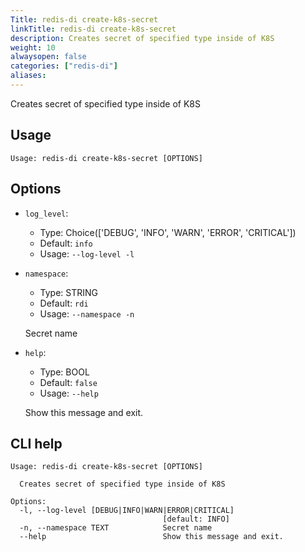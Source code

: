 ```yaml
---
Title: redis-di create-k8s-secret
linkTitle: redis-di create-k8s-secret
description: Creates secret of specified type inside of K8S
weight: 10
alwaysopen: false
categories: ["redis-di"]
aliases:
---
```


Creates secret of specified type inside of K8S

## Usage

```
Usage: redis-di create-k8s-secret [OPTIONS]
```

## Options

- `log_level`:

  - Type: Choice(['DEBUG', 'INFO', 'WARN', 'ERROR', 'CRITICAL'])
  - Default: `info`
  - Usage: `--log-level
-l`

- `namespace`:

  - Type: STRING
  - Default: `rdi`
  - Usage: `--namespace
-n`

  Secret name

- `help`:

  - Type: BOOL
  - Default: `false`
  - Usage: `--help`

  Show this message and exit.

## CLI help

```
Usage: redis-di create-k8s-secret [OPTIONS]

  Creates secret of specified type inside of K8S

Options:
  -l, --log-level [DEBUG|INFO|WARN|ERROR|CRITICAL]
                                  [default: INFO]
  -n, --namespace TEXT            Secret name
  --help                          Show this message and exit.
```
